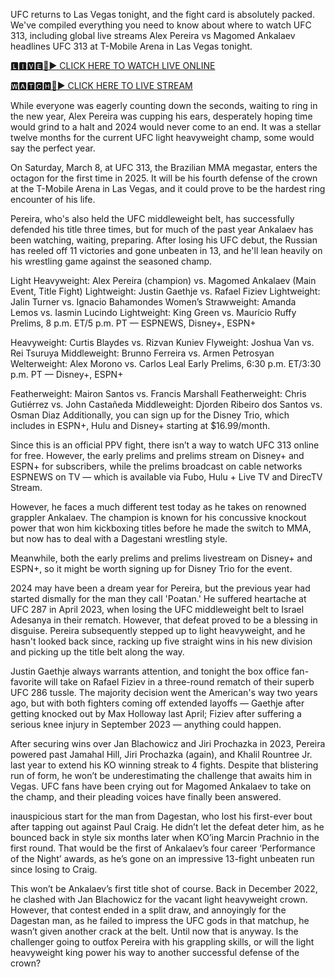 UFC returns to Las Vegas tonight, and the fight card is absolutely packed. We've compiled everything you need to know about where to watch UFC 313, including global live streams Alex Pereira vs Magomed Ankalaev headlines UFC 313 at T-Mobile Arena in Las Vegas tonight.

[🅻🅸🆅🅴🔴▶️ CLICK HERE TO WATCH LIVE ONLINE](https://any-ufc-events-access-and-more-fofree.blogspot.com/)

[🆆🅰🆃🅲🅷🔴▶️ CLICK HERE TO LIVE STREAM](https://any-ufc-events-access-and-more-fofree.blogspot.com/)

While everyone was eagerly counting down the seconds, waiting to ring in the new year, Alex Pereira was cupping his ears, desperately hoping time would grind to a halt and 2024 would never come to an end. It was a stellar twelve months for the current UFC light heavyweight champ, some would say the perfect year.

On Saturday, March 8, at UFC 313, the Brazilian MMA megastar, enters the octagon for the first time in 2025. It will be his fourth defense of the crown at the T-Mobile Arena in Las Vegas, and it could prove to be the hardest ring encounter of his life.

Pereira, who's also held the UFC middleweight belt, has successfully defended his title three times, but for much of the past year Ankalaev has been watching, waiting, preparing. After losing his UFC debut, the Russian has reeled off 11 victories and gone unbeaten in 13, and he'll lean heavily on his wrestling game against the seasoned champ.

Light Heavyweight: Alex Pereira (champion) vs. Magomed Ankalaev (Main Event, Title Fight) Lightweight: Justin Gaethje vs. Rafael Fiziev Lightweight: Jalin Turner vs. Ignacio Bahamondes Women’s Strawweight: Amanda Lemos vs. Iasmin Lucindo Lightweight: King Green vs. Maurício Ruffy Prelims, 8 p.m. ET/5 p.m. PT — ESPNEWS, Disney+, ESPN+

Heavyweight: Curtis Blaydes vs. Rizvan Kuniev Flyweight: Joshua Van vs. Rei Tsuruya Middleweight: Brunno Ferreira vs. Armen Petrosyan Welterweight: Alex Morono vs. Carlos Leal Early Prelims, 6:30 p.m. ET/3:30 p.m. PT — Disney+, ESPN+

Featherweight: Mairon Santos vs. Francis Marshall Featherweight: Chris Gutiérrez vs. John Castañeda Middleweight: Djorden Ribeiro dos Santos vs. Osman Diaz Additionally, you can sign up for the Disney Trio, which includes in ESPN+, Hulu and Disney+ starting at $16.99/month.

Since this is an official PPV fight, there isn’t a way to watch UFC 313 online for free. However, the early prelims and prelims stream on Disney+ and ESPN+ for subscribers, while the prelims broadcast on cable networks ESPNEWS on TV — which is available via Fubo, Hulu + Live TV and DirecTV Stream.

However, he faces a much different test today as he takes on renowned grappler Ankalaev. The champion is known for his concussive knockout power that won him kickboxing titles before he made the switch to MMA, but now has to deal with a Dagestani wrestling style.

Meanwhile, both the early prelims and prelims livestream on Disney+ and ESPN+, so it might be worth signing up for Disney Trio for the event.

2024 may have been a dream year for Pereira, but the previous year had started dismally for the man they call 'Poatan.' He suffered heartache at UFC 287 in April 2023, when losing the UFC middleweight belt to Israel Adesanya in their rematch. However, that defeat proved to be a blessing in disguise. Pereira subsequently stepped up to light heavyweight, and he hasn't looked back since, racking up five straight wins in his new division and picking up the title belt along the way.

Justin Gaethje always warrants attention, and tonight the box office fan-favorite will take on Rafael Fiziev in a three-round rematch of their superb UFC 286 tussle. The majority decision went the American's way two years ago, but with both fighters coming off extended layoffs — Gaethje after getting knocked out by Max Holloway last April; Fiziev after suffering a serious knee injury in September 2023 — anything could happen.

After securing wins over Jan Blachowicz and Jiri Prochazka in 2023, Pereira powered past Jamahal Hill, Jiri Prochazka (again), and Khalil Rountree Jr. last year to extend his KO winning streak to 4 fights. Despite that blistering run of form, he won’t be underestimating the challenge that awaits him in Vegas. UFC fans have been crying out for Magomed Ankalaev to take on the champ, and their pleading voices have finally been answered.

inauspicious start for the man from Dagestan, who lost his first-ever bout after tapping out against Paul Craig. He didn’t let the defeat deter him, as he bounced back in style six months later when KO’ing Marcin Prachnio in the first round. That would be the first of Ankalaev’s four career ‘Performance of the Night’ awards, as he’s gone on an impressive 13-fight unbeaten run since losing to Craig.

This won’t be Ankalaev’s first title shot of course. Back in December 2022, he clashed with Jan Blachowicz for the vacant light heavyweight crown. However, that contest ended in a split draw, and annoyingly for the Dagestan man, as he failed to impress the UFC gods in that matchup, he wasn’t given another crack at the belt. Until now that is anyway. Is the challenger going to outfox Pereira with his grappling skills, or will the light heavyweight king power his way to another successful defense of the crown?

